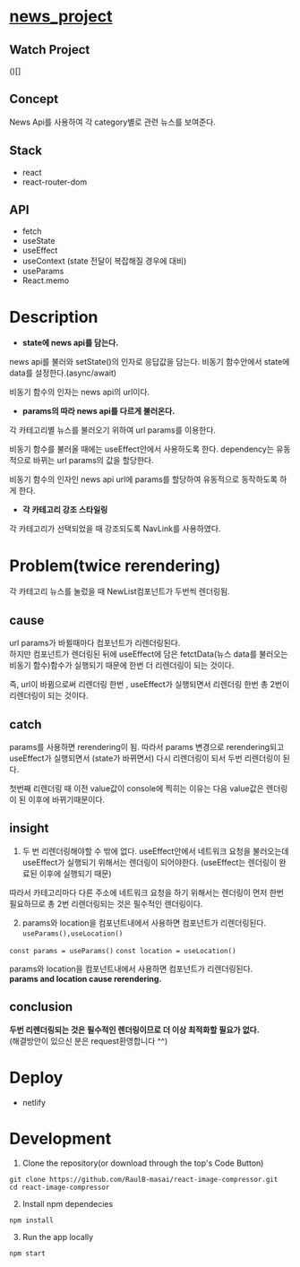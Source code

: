 # [news_project]()

## Watch Project

()[]

## Concept

News Api를 사용하여 각 category별로 관련 뉴스를 보여준다.

## Stack

- react
- react-router-dom

## API

- fetch
- useState
- useEffect
- useContext (state 전달이 복잡해질 경우에 대비)
- useParams
- React.memo

# Description

- **state에 news api를 담는다.**

news api를 불러와 setState()의 인자로 응답값을 담는다.
비동기 함수안에서 state에 data를 설정한다.(async/await)

비동기 함수의 인자는 news api의 url이다.

- **params의 따라 news api를 다르게 불러온다.**

각 카테고리별 뉴스를 불러오기 위하여 url params를 이용한다.

비동기 함수를 불러올 때에는 useEffect안에서 사용하도록 한다.
dependency는 유동적으로 바뀌는 url params의 값을 할당한다.

비동기 함수의 인자인 news api url에 params를 할당하여 유동적으로 동작하도록 하게 한다.

- **각 카테고리 강조 스타일링**

각 카테고리가 선택되었을 때 강조되도록 NavLink를 사용하였다.

# Problem(twice rerendering)

각 카테고리 뉴스를 눌렀을 때 NewList컴포넌트가 두번씩 렌더링됨.

## cause

url params가 바뀔때마다 컴포넌트가 리렌더링된다.  
하지만 컴포넌트가 렌더링된 뒤에 useEffect에 담은 fetctData(뉴스 data를 불러오는 비동기 함수)함수가 실행되기 때문에 한번 더 리렌더링이 되는 것이다.

즉, url이 바뀜으로써 리렌더링 한번 , useEffect가 실행되면서 리렌더링 한번 총 2번이 리렌더링이 되는 것이다.

## catch

params를 사용하면 rerendering이 됨.
따라서 params 변경으로 rerendering되고 useEffect가 실행되면서 (state가 바뀌면서) 다시 리렌더링이 되서 두번 리렌더링이 된다.

첫번째 리렌더링 때 이전 value값이 console에 찍히는 이유는 다음 value값은 렌더링이 된 이후에 바뀌기때문이다.

## insight

1. 두 번 리렌더링해야할 수 밖에 없다.
   useEffect안에서 네트워크 요청을 불러오는데 useEffect가 실행되기 위해서는 렌더링이 되어야한다.
   (useEffect는 렌더링이 완료된 이후에 실행되기 때문)

따라서 카테고리마다 다른 주소에 네트워크 요청을 하기 위해서는 렌더링이 먼저 한번 필요하므로
총 2번 리렌더링되는 것은 필수적인 렌더링이다.

2. params와 location을 컴포넌트내에서 사용하면 컴포넌트가 리렌더링된다.
   `useParams(),useLocation()`

`const params = useParams()`
`const location = useLocation()`

params와 location을 컴포넌트내에서 사용하면 컴포넌트가 리렌더링된다.  
**params and location cause rerendering.**

## conclusion

**두번 리렌더링되는 것은 필수적인 렌더링이므로 더 이상 최적화할 필요가 없다.**  
(해결방안이 있으신 분은 request환영합니다 ^^)

# Deploy

- netlify

# Development

1. Clone the repository(or download through the top's Code Button)

```
git clone https://github.com/RaulB-masai/react-image-compressor.git
cd react-image-compressor
```

2. Install npm dependecies

```
npm install
```

3. Run the app locally

```
npm start
```
